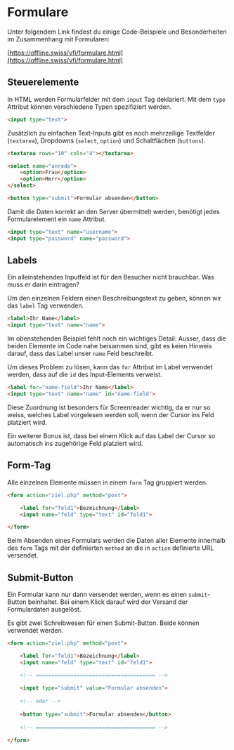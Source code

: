 # Formulare

Unter folgendem Link findest du einige Code-Beispiele und Besonderheiten im Zusammenhang mit Formularen:

[https://offline.swiss/vfi/formulare.html](https://offline.swiss/vfi/formulare.html)


## Steuerelemente

In HTML werden Formularfelder mit dem `input` Tag deklariert. Mit dem `type` Attribut können verschiedene Typen spezifiziert werden.

```html
<input type="text">
```

Zusätzlich zu einfachen Text-Inputs gibt es noch mehrzeilige Textfelder (`textarea`), Dropdowns (`select`, `option`) und Schaltflächen (`buttons`).


```html
<textarea rows="10" cols="4"></textarea>

<select name="anrede">
    <option>Frau</option>
    <option>Herr</option>
</select>

<button type="submit">Formular absenden</button>
```

Damit die Daten korrekt an den Server übermittelt werden, benötigt jedes Formularelement ein `name` Attribut.

```html
<input type="text" name="username">
<input type="password" name="password">
```

## Labels

Ein alleinstehendes Inputfeld ist für den Besucher nicht brauchbar. Was muss er darin eintragen?

Um den einzelnen Feldern einen Beschreibungstext zu geben, können wir das `label` Tag verwenden.

```html
<label>Ihr Name</label>
<input type="text" name="name">
```

Im obenstehenden Beispiel fehlt noch ein wichtiges Detail: Ausser, dass die beiden Elemente im Code nahe beisammen sind, gibt es keien Hinweis darauf, dass das Label unser `name` Feld beschreibt.

Um dieses Problem zu lösen, kann das `for` Attribut im Label verwendet werden, dass auf die `id` des Input-Elements verweist.

```html
<label for="name-field">Ihr Name</label>
<input type="text" name="name" id="name-field">
```

Diese Zuordnung ist besonders für Screenreader wichtig, da er nur so weiss, welches Label vorgelesen werden soll, wenn der Cursor ins Feld platziert wird.

Ein weiterer Bonus ist, dass bei einem Klick auf das Label der Cursor so automatisch ins zugehörige Feld platziert wird.

## Form-Tag

Alle einzelnen Elemente müssen in einem `form` Tag gruppiert werden.

```html
<form action="ziel.php" method="post">

    <label for="feld1">Bezeichnung</label>
    <input name="feld" type="text" id="feld1">

</form>
```

Beim Absenden eines Formulars werden die Daten aller Elemente innerhalb des `form` Tags mit der definierten `method` an die in `action` definierte URL versendet.

## Submit-Button

Ein Formular kann nur dann versendet werden, wenn es einen `submit`-Button beinhaltet. Bei einem Klick darauf wird der Versand der Formulardaten ausgelöst.

Es gibt zwei Schreibwesen für einen Submit-Button. Beide können verwendet werden.

```html
<form action="ziel.php" method="post">

    <label for="feld1">Bezeichnung</label>
    <input name="feld" type="text" id="feld1">

    <!-- ====================================== -->
    
    <input type="submit" value="Formular absenden">
    
    <!-- oder -->
    
    <button type="submit">Formular absenden</button>
    
    <!-- ====================================== -->

</form>
```